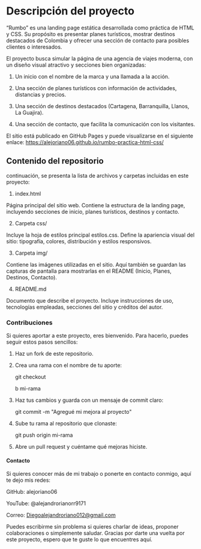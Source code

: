 # Descripción del proyecto
“Rumbo” es una landing page estática desarrollada como práctica de HTML y CSS.
Su propósito es presentar planes turísticos, mostrar destinos destacados de Colombia y ofrecer una sección de contacto para posibles clientes o interesados.

El proyecto busca simular la página de una agencia de viajes moderna, con un diseño visual atractivo y secciones bien organizadas:

1. Un inicio con el nombre de la marca y una llamada a la acción.

2. Una sección de planes turísticos con información de actividades, distancias y precios.

3. Una sección de destinos destacados (Cartagena, Barranquilla, Llanos, La Guajira).

4. Una sección de contacto, que facilita la comunicación con los visitantes.

El sitio está publicado en GitHub Pages y puede visualizarse en el siguiente enlace:
https://alejoriano06.github.io/rumbo-practica-html-css/

## Contenido del repositorio
continuación, se presenta la lista de archivos y carpetas incluidas en este proyecto:

1. index.html

Página principal del sitio web.
Contiene la estructura de la landing page, incluyendo secciones de inicio, planes turísticos, destinos y contacto.

2. Carpeta css/

Incluye la hoja de estilos principal estilos.css.
Define la apariencia visual del sitio: tipografía, colores, distribución y estilos responsivos.

3. Carpeta img/

Contiene las imágenes utilizadas en el sitio.
Aquí también se guardan las capturas de pantalla para mostrarlas en el README (Inicio, Planes, Destinos, Contacto).

4. README.md

Documento que describe el proyecto.
Incluye instrucciones de uso, tecnologías empleadas, secciones del sitio y créditos del autor.

### Contribuciones
Si quieres aportar a este proyecto, eres bienvenido. Para hacerlo, puedes seguir estos pasos sencillos:

1. Haz un fork de este repositorio.
2. Crea una rama con el nombre de tu aporte:
   
   git checkout
   
   b mi-rama
   
3. Haz tus cambios y guarda con un mensaje de commit claro:
  
     git commit -m "Agregué mi mejora al proyecto"
  
4. Sube tu rama al repositorio que clonaste:

     git push origin mi-rama
   
5. Abre un pull request y cuéntame qué mejoras hiciste.

#### Contacto

Si quieres conocer más de mi trabajo o ponerte en contacto conmigo, aquí te dejo mis redes:

GitHub: alejoriano06

YouTube: @alejandrorianorr9171

Correo: Diegoalejandroriano012@gmail.com

Puedes escribirme sin problema si quieres charlar de ideas, proponer colaboraciones o simplemente saludar.
Gracias por darte una vuelta por este proyecto, espero que te guste lo que encuentres aquí.
